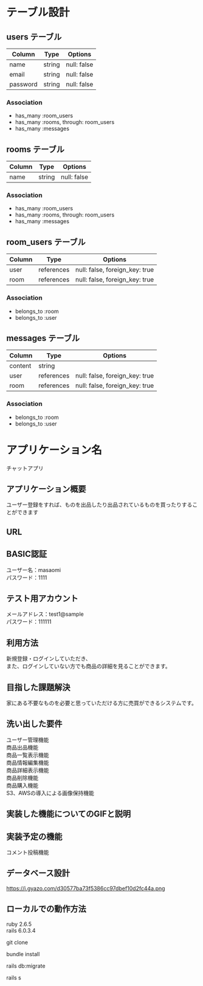 # テーブル設計

## users テーブル

| Column   | Type   | Options     |
| -------- | ------ | ----------- |
| name     | string | null: false |
| email    | string | null: false |
| password | string | null: false |

### Association

- has_many :room_users
- has_many :rooms, through: room_users
- has_many :messages

## rooms テーブル

| Column | Type   | Options     |
| ------ | ------ | ----------- |
| name   | string | null: false |

### Association

- has_many :room_users
- has_many :rooms, through: room_users
- has_many :messages

## room_users テーブル

| Column | Type       | Options                        |
| ------ | ---------- | ------------------------------ |
| user   | references | null: false, foreign_key: true |
| room   | references | null: false, foreign_key: true |

### Association

- belongs_to :room
- belongs_to :user

## messages テーブル

| Column  | Type       | Options                        |
| ------- | ---------- | ------------------------------ |
| content | string     |                                |
| user    | references | null: false, foreign_key: true |
| room    | references | null: false, foreign_key: true

### Association

- belongs_to :room
- belongs_to :user

# アプリケーション名
  チャットアプリ

## アプリケーション概要
  ユーザー登録をすれば、ものを出品したり出品されているものを買ったりすることができます

## URL
  

## BASIC認証
ユーザー名：masaomi  
パスワード：1111

## テスト用アカウント
  メールアドレス：test1@sample  
  パスワード：111111 

## 利用方法
  新規登録・ログインしていただき、    
  また、ログインしていない方でも商品の詳細を見ることができます。

## 目指した課題解決
  家にある不要なものを必要と思っていただける方に売買ができるシステムです。

## 洗い出した要件
  ユーザー管理機能  
  商品出品機能  
  商品一覧表示機能  
  商品情報編集機能  
  商品詳細表示機能  
  商品削除機能  
  商品購入機能  
  S3、AWSの導入による画像保持機能

## 実装した機能についてのGIFと説明

  
## 実装予定の機能
  コメント投稿機能

## データベース設計
https://i.gyazo.com/d30577ba73f5386cc97dbef10d2fc44a.png

## ローカルでの動作方法


ruby 2.6.5  
rails 6.0.3.4  

git clone  

bundle install  

rails db:migrate  

rails s  
